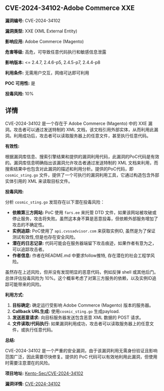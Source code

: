 ## CVE-2024-34102-Adobe Commerce XXE

**漏洞编号:** CVE-2024-34102

**漏洞类型:** XXE (XML External Entity)

**影响应用:** Adobe Commerce (Magento)

**危害等级:** 高危，可导致任意代码执行和敏感信息泄露

**影响版本:** <= 2.4.7, 2.4.6-p5, 2.4.5-p7, 2.4.4-p8

**利用条件:** 无需用户交互，网络可达即可利用

**POC 可用性:** 是

**投毒风险:** 10%

## 详情

CVE-2024-34102 是一个存在于 Adobe Commerce (Magento) 中的 XXE 漏洞。攻击者可以通过发送特制的 XML 文档，该文档引用外部实体，从而利用此漏洞。利用成功后，攻击者可以读取服务器上的任意文件，甚至执行任意代码。

**有效性:**

根据漏洞库信息、搜索引擎结果和提供的漏洞利用代码，此漏洞的PoC代码是有效的。漏洞库信息明确指出该漏洞允许攻击者通过发送特制的 XML 文档来利用，而搜索结果中也包含对此漏洞的描述和利用分析。提供的PoC代码，即 `cosmic_sting.go` 文件，提供了一个可执行的漏洞利用工具，它通过构造包含外部实体引用的 XML 来读取目标文件。

**投毒风险:**

分析 `cosmic_sting.go` 发现存在以下潜在投毒风险：

*   **依赖第三方网站:** PoC 使用 `fars.ee` 来托管 DTD 文件，如果该网站被攻破或停止服务，攻击将失败。虽然这本身不算是恶意投毒，但依赖外部服务增加了攻击的不确定性。
*   **实例追踪:**  PoC使用了 `api.cvssadvisor.com`  来获取实例ID, 虽然是为了保证测试有效性,但是也存在安全风险。
*   **潜在的日志记录:** 代码可能会在服务器端留下攻击痕迹，如果作者有意为之，可以追踪攻击者。
*   **作者信息:** 作者在README.md 中要求follow推特, 存在潜在的社会工程学风险。

虽然存在上述风险，但并没有发现明显的恶意代码，例如反弹 shell 或其他后门。 总体评估投毒风险为 10%。这个概率考虑了对第三方服务的依赖，以及实例ID追踪可能带来的风险。

**利用方式:**

1.  **目标确定:** 确定运行受影响 Adobe Commerce (Magento) 版本的服务器。
2.  **Callback URL生成:** 使用`cosmic_sting.go`  生成payload.
3.  **发送恶意请求:**  向目标服务器发送包含恶意 XML 数据的 POST 请求。
4.  **文件读取/代码执行:**  如果漏洞利用成功，攻击者可以读取服务器上的任意文件，或执行任意代码。

**总结:**

CVE-2024-34102 是一个严重的安全漏洞，由于该漏洞利用无需身份验证且影响范围广泛，因此需要尽快修复。提供的 PoC 代码可以有效地利用此漏洞，但使用时需要注意潜在的风险。

**项目地址:** [Kento-Sec/CVE-2024-34102](https://github.com/Kento-Sec/CVE-2024-34102)

**漏洞详情:** [CVE-2024-34102](https://nvd.nist.gov/vuln/detail/CVE-2024-34102)